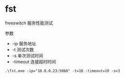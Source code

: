 # fst
freeswitch 服务性能测试

参数
- -ip 服务地址
- -t 测试次数
- -s 单次测试时间
- -timeout 连接超时时间

```shell
.\fst.exe -ip="10.0.0.23:5060" -t=10 -timeout=10 -s=3
```
